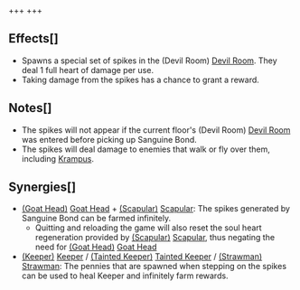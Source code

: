 +++
+++

Effects[]
---------


* Spawns a special set of spikes in the (Devil Room) [Devil Room](/wiki/Devil_Room "Devil Room"). They deal 1 full heart of damage per use.
* Taking damage from the spikes has a chance to grant a reward.


Notes[]
-------


* The spikes will not appear if the current floor's (Devil Room) [Devil Room](/wiki/Devil_Room "Devil Room") was entered before picking up Sanguine Bond.
* The spikes will deal damage to enemies that walk or fly over them, including [Krampus](/wiki/Krampus "Krampus").


Synergies[]
-----------


* [(Goat Head)](/wiki/Goat_Head "Goat Head") [Goat Head](/wiki/Goat_Head "Goat Head") + [(Scapular)](/wiki/Scapular "Scapular") [Scapular](/wiki/Scapular "Scapular"): The spikes generated by Sanguine Bond can be farmed infinitely.
	+ Quitting and reloading the game will also reset the soul heart regeneration provided by [(Scapular)](/wiki/Scapular "Scapular") [Scapular](/wiki/Scapular "Scapular"), thus negating the need for [(Goat Head)](/wiki/Goat_Head "Goat Head") [Goat Head](/wiki/Goat_Head "Goat Head")
* [(Keeper)](/wiki/Keeper "Keeper") [Keeper](/wiki/Keeper "Keeper") /  [(Tainted Keeper)](/wiki/Tainted_Keeper "Tainted Keeper") [Tainted Keeper](/wiki/Tainted_Keeper "Tainted Keeper") / [(Strawman)](/wiki/Strawman "Strawman") [Strawman](/wiki/Strawman "Strawman"): The pennies that are spawned when stepping on the spikes can be used to heal Keeper and infinitely farm rewards.


